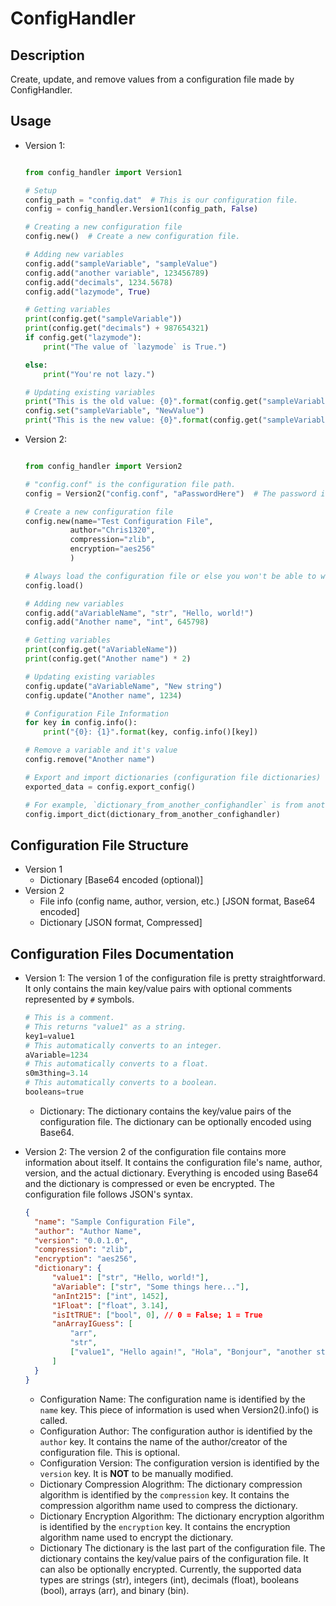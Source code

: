 # ConfigHandler

## Description

Create, update, and remove values from a configuration file made by ConfigHandler.

## Usage

- Version 1:

  ```python

  from config_handler import Version1

  # Setup
  config_path = "config.dat"  # This is our configuration file.
  config = config_handler.Version1(config_path, False)

  # Creating a new configuration file
  config.new()  # Create a new configuration file.

  # Adding new variables
  config.add("sampleVariable", "sampleValue")
  config.add("another variable", 123456789)
  config.add("decimals", 1234.5678)
  config.add("lazymode", True)

  # Getting variables
  print(config.get("sampleVariable"))
  print(config.get("decimals") + 987654321)
  if config.get("lazymode"):
      print("The value of `lazymode` is True.")

  else:
      print("You're not lazy.")

  # Updating existing variables
  print("This is the old value: {0}".format(config.get("sampleVariable")))
  config.set("sampleVariable", "NewValue")
  print("This is the new value: {0}".format(config.get("sampleVariable")))
  ```

- Version 2:

  ```python

  from config_handler import Version2

  # "config.conf" is the configuration file path.
  config = Version2("config.conf", "aPasswordHere")  # The password is optional (required if encryption is not `None`)

  # Create a new configuration file
  config.new(name="Test Configuration File",
            author="Chris1320",
            compression="zlib",
            encryption="aes256"
            )

  # Always load the configuration file or else you won't be able to work with it.
  config.load()

  # Adding new variables
  config.add("aVariableName", "str", "Hello, world!")
  config.add("Another name", "int", 645798)

  # Getting variables
  print(config.get("aVariableName"))
  print(config.get("Another name") * 2)

  # Updating existing variables
  config.update("aVariableName", "New string")
  config.update("Another name", 1234)

  # Configuration File Information
  for key in config.info():
      print("{0}: {1}".format(key, config.info()[key])

  # Remove a variable and it's value
  config.remove("Another name")

  # Export and import dictionaries (configuration file dictionaries)
  exported_data = config.export_config()

  # For example, `dictionary_from_another_confighandler` is from another instance of ConfigHandler.
  config.import_dict(dictionary_from_another_confighandler)
  ```

## Configuration File Structure

- Version 1
  - Dictionary [Base64 encoded (optional)]
- Version 2
  - File info (config name, author, version, etc.) [JSON format, Base64 encoded]
  - Dictionary [JSON format, Compressed]

## Configuration Files Documentation

- Version 1:
  The version 1 of the configuration file is pretty straightforward.
  It only contains the main key/value pairs with optional comments
  represented by `#` symbols.

  ```python
  # This is a comment.
  # This returns "value1" as a string.
  key1=value1
  # This automatically converts to an integer.
  aVariable=1234
  # This automatically converts to a float.
  s0m3thing=3.14
  # This automatically converts to a boolean.
  booleans=true
  ```

  - Dictionary:
    The dictionary contains the key/value pairs of the configuration file.
    The dictionary can be optionally encoded using Base64.
- Version 2:
  The version 2 of the configuration file contains more information about
  itself. It contains the configuration file's name, author, version, and
  the actual dictionary. Everything is encoded using Base64 and the dictionary
  is compressed or even be encrypted. The configuration file follows JSON's
  syntax.

  ```json
  {
    "name": "Sample Configuration File",
    "author": "Author Name",
    "version": "0.0.1.0",
    "compression": "zlib",
    "encryption": "aes256",
    "dictionary": {
        "value1": ["str", "Hello, world!"],
        "aVariable": ["str", "Some things here..."],
        "anInt215": ["int", 1452],
        "1Float": ["float", 3.14],
        "isItTRUE": ["bool", 0], // 0 = False; 1 = True
        "anArrayIGuess": [
            "arr",
            "str",
            ["value1", "Hello again!", "Hola", "Bonjour", "another string of text"]
        ]
    }
  }
  ```

  - Configuration Name:
    The configuration name is identified by the `name` key. This piece of
    information is used when Version2().info() is called.
  - Configuration Author:
    The configuration author is identified by the `author` key.
    It contains the name of the author/creator of the configuration file.
    This is optional.
  - Configuration Version:
    The configuration version is identified by the `version` key. It is **NOT**
    to be manually modified.
  - Dictionary Compression Alogrithm:
    The dictionary compression algorithm is identified by the `compression` key.
    It contains the compression algorithm name used to compress the dictionary.
  - Dictionary Encryption Algorithm:
    The dictionary encryption algorithm is identified by the `encryption` key.
    It contains the encryption algorithm name used to encrypt the dictionary.
  - Dictionary
    The dictionary is the last part of the configuration file.
    The dictionary contains the key/value pairs of the configuration file.
    It can also be optionally encrypted. Currently, the supported data types
    are strings (str), integers (int), decimals (float), booleans (bool),
    arrays (arr), and binary (bin).
